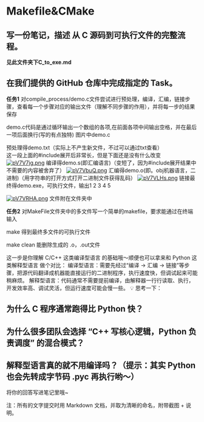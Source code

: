 # Makefile&CMake

## 写一份笔记，描述 从 C 源码到可执行文件的完整流程。
**见此文件夹下C_to_exe.md**

## 在我们提供的 GitHub 仓库中完成指定的 Task。

**任务1**
对compile_process/demo.c文件尝试进行预处理，编译，汇编，链接步骤，查看每一个步骤对应的输出文件（理解不同步骤的作用），并将每一步的结果保存

demo.c代码是通过循环输出一个数组的各项,在前面各项中间输出空格，并在最后一项后面换行(写的有点独特)
图片中demo.c   

预处理得demo.txt（实际上不产生新文件，不过可以通过txt查看）   
这一段上面的#include展开后非常长，但是下面还是没有什么改变
<a href="https://imgse.com/i/pV7V7jg"><img src="https://s21.ax1x.com/2025/10/05/pV7V7jg.png" alt="pV7V7jg.png" border="0" /></a>
编译得demo.s(即汇编语言)（变短了，因为#include展开结果中不需要的内容被舍弃了）
<a href="https://imgse.com/i/pV7VbuQ"><img src="https://s21.ax1x.com/2025/10/05/pV7VbuQ.png" alt="pV7VbuQ.png" border="0" /></a>
汇编得demo.o(即。obj机器语言，二进制)（用字符串的打开方式打开二进制文件获得乱码）
<a href="https://imgse.com/i/pV7VLHs"><img src="https://s21.ax1x.com/2025/10/05/pV7VLHs.png" alt="pV7VLHs.png" border="0" /></a>
链接最终得demo.exe，可执行文件，输出1 2 3 4 5

<a href="https://imgse.com/i/pV7VRHA"><img src="https://s21.ax1x.com/2025/10/05/pV7VRHA.png" alt="pV7VRHA.png" border="0" /></a>
文件附在文件夹中

**任务2**
对MakeFile文件夹中的多文件写一个简单的makefile，要求能通过在终端输入

make
得到最终多文件的可执行文件

make clean
能删除生成的 .o，.out文件

这一步是你理解 C/C++ 这类编译型语言 的基础哦～顺便也可以拿来和 Python 这类解释型语言 做个对比：
编译型语言：需要先经过“编译 → 汇编 → 链接”等步骤，把源代码翻译成机器能直接运行的二进制程序，执行速度快，但调试起来可能稍麻烦。
解释型语言：代码通常不需要提前编译，由解释器一行行读取、执行，开发效率高、调试灵活，但运行速度可能会慢一些。
:bulb: 思考一下：

## 为什么 C 程序通常跑得比 Python 快？



## 为什么很多团队会选择 “C++ 写核心逻辑，Python 负责调度” 的混合模式？



## 解释型语言真的就不用编译吗？（提示：其实 Python 也会先转成字节码 .pyc 再执行哟～）



将你的回答写进笔记里哦~

注：所有的文字提交时用 Markdown 文档，并取为清晰的命名，附带截图 + 说明。